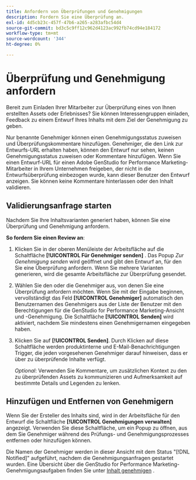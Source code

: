 ```yaml
---
title: Anfordern von Überprüfungen und Genehmigungen
description: Fordern Sie eine Überprüfung an.
exl-id: 4d5cb23c-457f-47b6-a265-a283afbc54d4
source-git-commit: bd3c5c9ff12c962d4123ac992fb74cd94e184172
workflow-type: tm+mt
source-wordcount: '344'
ht-degree: 0%

---
```


# Überprüfung und Genehmigung anfordern

Bereit zum Einladen Ihrer Mitarbeiter zur Überprüfung eines von Ihnen erstellten Assets oder Erlebnisses? Sie können Interessengruppen einladen, Feedback zu einem Entwurf Ihres Inhalts mit dem Ziel der Genehmigung zu geben.

Nur benannte Genehmiger können einen Genehmigungsstatus zuweisen und Überprüfungskommentare hinzufügen. Genehmiger, die den Link zur Entwurfs-URL erhalten haben, können den Entwurf nur sehen, keinen Genehmigungsstatus zuweisen oder Kommentare hinzufügen. Wenn Sie einen Entwurf-URL für einen Adobe GenStudio for Performance Marketing-Mitarbeiter in Ihrem Unternehmen freigeben, der nicht in die Entwurfsüberprüfung einbezogen wurde, kann dieser Benutzer den Entwurf anzeigen. Sie können keine Kommentare hinterlassen oder den Inhalt validieren.

## Validierungsanfrage starten

Nachdem Sie Ihre Inhaltsvarianten generiert haben, können Sie eine Überprüfung und Genehmigung anfordern.

**So fordern Sie einen Review an**:

1. Klicken Sie in der oberen Menüleiste der Arbeitsfläche auf die Schaltfläche **[!UICONTROL Für Genehmiger senden]** . Das Popup _Zur Genehmigung senden_ wird geöffnet und gibt den Entwurf an, für den Sie eine Überprüfung anfordern. Wenn Sie mehrere Varianten generieren, wird die gesamte Arbeitsfläche zur Überprüfung gesendet.

1. Wählen Sie den oder die Genehmiger aus, von denen Sie eine Überprüfung anfordern möchten. Wenn Sie mit der Eingabe beginnen, vervollständigt das Feld **[!UICONTROL Genehmiger]** automatisch den Benutzernamen des Genehmigers aus der Liste der Benutzer mit den Berechtigungen für die GenStudio for Performance Marketing-Ansicht und -Genehmigung. Die Schaltfläche **[!UICONTROL Senden]** wird aktiviert, nachdem Sie mindestens einen Genehmigernamen eingegeben haben.

1. Klicken Sie auf **[!UICONTROL Senden]**. Durch Klicken auf diese Schaltfläche werden produktinterne und E-Mail-Benachrichtigungen Trigger, die jeden vorgesehenen Genehmiger darauf hinweisen, dass er über zu überprüfende Inhalte verfügt.

   _Optional_: Verwenden Sie Kommentare, um zusätzlichen Kontext zu den zu überprüfenden Assets zu kommunizieren und Aufmerksamkeit auf bestimmte Details und Legenden zu lenken.

## Hinzufügen und Entfernen von Genehmigern

Wenn Sie der Ersteller des Inhalts sind, wird in der Arbeitsfläche für den Entwurf die Schaltfläche **[!UICONTROL Genehmigungen verwalten]** angezeigt. Verwenden Sie diese Schaltfläche, um ein Popup zu öffnen, aus dem Sie Genehmiger während des Prüfungs- und Genehmigungsprozesses entfernen oder hinzufügen können.

Die Namen der Genehmiger werden in dieser Ansicht mit dem Status &quot;[!DNL Notified]&quot; aufgeführt, nachdem die Genehmigungsanfragen gestartet wurden. Eine Übersicht über die GenStudio for Performance Marketing-Genehmigungsaufgaben finden Sie unter [Inhalt genehmigen](./approve-content.md) .

